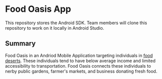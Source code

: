 # Food Oasis App
This repository stores the Android SDK. Team members will clone this repository to work on it locally in Android Studio.

## Summary
Food Oasis in an Andriod Mobile Application targeting individuals in [food deserts](https://www.google.com/search?sxsrf=ACYBGNTV-RoaQybNaSHsMWyGX-Ek6m8zWA%3A1578703141507&ei=JRkZXq3HHua8ggfB7J_ABw&q=food+desert&oq=food+deset&gs_l=psy-ab.3...0.0..7183...0.0..0.0.0.......0......gws-wiz.UmNS9FqhJac&ved=0ahUKEwjt7dG_p_rmAhVmnuAKHUH2B3gQ4dUDCAs&uact=5). These individuals tend to have below average income and limited accessibility to transportation. Food Oasis connects these individuals to nerby public gardens, farmer's markets, and business donating fresh food.
